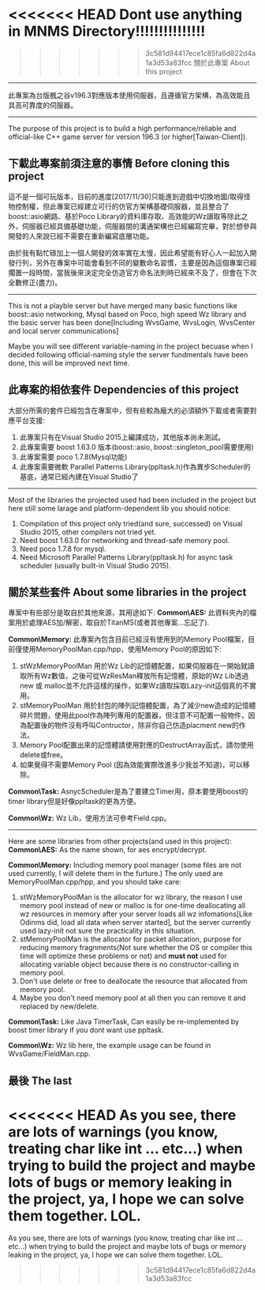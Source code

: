 <<<<<<< HEAD
Dont use anything in MNMS Directory!!!!!!!!!!!!!!!
=======
>>>>>>> 3c581d94417ece1c85fa6d822d4a1a3d53a83fcc
關於此專案
About this project
----
此專案為台版楓之谷v196.3對應版本使用伺服器，且遵循官方架構，為高效能且具高可靠度的伺服器。


---

The purpose of this project is to build a high performance/reliable and official-like C++ game server for version 196.3 (or higher[Taiwan-Client]).

下載此專案前須注意的事情
Before cloning this project
----
這不是一個可玩版本，目前的進度[2017/11/30]只能進到遊戲中切換地圖/取得怪物控制權，但此專案已經建立可行的仿官方架構基礎伺服器，並且整合了boost::asio網路、基於Poco Library的資料庫存取、高效能的Wz讀取等除此之外，伺服器已經具備基礎功能，伺服器間的溝通架構也已經編寫完畢，對於想參與開發的人來說已經不需要在重新編寫底層功能。

由於我有點忙碌加上一個人開發的效率實在太慢，因此希望能有好心人一起加入開發行列，另外在專案中可能會看到不同的變數命名習慣，主要是因為這個專案已經擱置一段時間，當我後來決定完全仿造官方命名法則時已經來不及了，但會在下次全數修正(盡力)。

---

This is not a playble server but have merged many basic functions like boost::asio networking, Mysql based on Poco, high speed Wz library and the basic server has been done[Including WvsGame, WvsLogin, WvsCenter and local server communications]

Maybe you will see different variable-naming in the project becuase when I decided following official-naming style the server fundmentals have been done, this will be improved next time.

此專案的相依套件
Dependencies of this project
----
大部分所需的套件已經包含在專案中，但有些較為龐大的必須額外下載或者需要對應平台支援:
1. 此專案只有在Visual Studio 2015上編譯成功，其他版本尚未測試。
2. 此專案需要 boost 1.63.0 版本(boost::asio, boost::singleton_pool需要使用)
3. 此專案需要 poco 1.7.8(Mysql功能)
4. 此專案需要微軟 Parallel Patterns Library(ppltask.h)作為異步Scheduler的基底，通常已經內建在Visual Studio了


---

Most of the libraries the projected used had been included in the project but here still some larage and platform-dependent lib you should notice:
1. Compilation of this project only tried(and sure, successed) on Visual Studio 2015, other compilers not tried yet.
2. Need boost 1.63.0 for networking and thread-safe memory pool.
3. Need poco 1.7.8 for mysql.
4. Need Microsoft Parallel Patterns Library(ppltask.h) for async task scheduler (usually built-in Visual Studio 2015).

關於某些套件
About some libraries in the project
----
專案中有些部分是取自於其他來源，其用途如下:
**Common\AES:**
此資料夾內的檔案用於處理AES加/解密，取自於TitanMS(或者其他專案...忘記了).

**Common\Memory:**
此專案內包含目前已經沒有使用到的Memory Pool檔案，目前僅使用MemoryPoolMan.cpp/hpp，使用Memory Pool的原因如下:
1. stWzMemoryPoolMan 用於Wz Lib的記憶體配置，如果伺服器在一開始就讀取所有Wz數值，之後可從WzResMan釋放所有記憶體，原始的Wz Lib透過new 或 malloc並不允許這樣的操作，如果Wz讀取採取Lazy-init這個真的不實用。
2. stMemoryPoolMan 用於封包的陣列記憶體配置，為了減少new造成的記憶體碎片問題，使用此pool作為陣列專用的配置器，但注意不可配置一般物件，因為配置後的物件沒有呼叫Contructor，除非你自己仿造placment new的作法。
3. Memory Pool配置出來的記憶體請使用對應的DestructArray函式，請勿使用delete或free。
4. 如果覺得不需要Memory Pool (因為效能實際改進多少我並不知道)，可以移除。

**Common\Task:**
AsnycScheduler是為了要建立Timer用，原本要使用boost的timer library但是好像ppltask的更為方便。

**Common\Wz:**
Wz Lib，使用方法可參考Field.cpp。


---

Here are some libraries from other projects(and used in this project):
**Common\AES:**
As the name shown, for aes encrypt/decrypt.

**Common\Memory:**
Including memory pool manager (some files are not used currently, I will delete them in the furture.)
The only used are MemoryPoolMan.cpp/hpp, and you should take care:
1. stWzMemoryPoolMan is the allocator for wz library, the reason I use memory pool instead of new or malloc is for one-time deallocating all wz resources in memory after your server loads all wz infomations[Like Odinms did, load all data when server started], but the server currently used lazy-init not sure the practicality in this situation.
2. stMemoryPoolMan is the allocator for packet allocation, purpose for reducing memory fragnments(Not sure whether the OS or compiler this time will optimize these problems or not) and **must not** used for allocating variable object because  there is no constructor-calling in memory pool. 
3. Don't use delete or free to deallocate the resource that allocated from memory pool.
4. Maybe you don't need memory pool at all then you can remove it and replaced by new/delete.

**Common\Task:**
Like Java TimerTask, Can easily be re-implemented by boost timer library if you dont want use ppltask.

**Common\Wz:**
Wz lib here, the example usage can be found in WvsGame/FieldMan.cpp.


最後
The last
----
<<<<<<< HEAD
As you see, there are lots of warnings (you know, treating char like int ... etc...) when trying to build the project and maybe lots of bugs or memory leaking in the project, ya, I hope we can solve them together. LOL.
=======
As you see, there are lots of warnings (you know, treating char like int ... etc...) when trying to build the project and maybe lots of bugs or memory leaking in the project, ya, I hope we can solve them together. LOL.
>>>>>>> 3c581d94417ece1c85fa6d822d4a1a3d53a83fcc
